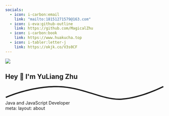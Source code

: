 ```yaml
---
socials:
  - icon: i-carbon:email
    link: "mailto:18151271579@163.com"
  - icon: i-eva:github-outline
    link: https://github.com/MagicalZhu
  - icon: i-carbon:book
    link: https://www.huakucha.top
  - icon: i-tabler:letter-j
    link: https://okjk.co/V3s0CF
---
```



<main class="flex-1 mx-4 md:mx-12 lg:mx-24 mt-8 sm:mt-16">
  <section class="p-4 flex flex-col items-center">
    <div class="w-48 h-48 rounded-full mb-6 bg-red-100">
      <img src="/img/log.png" class="w-full p-2 h-full object-contain"/>
    </div>
    <h1 class="text-3xl font-bold text-center mb-4">
      Hey 👋 I'm YuLiang Zhu
    </h1>
    <div class="text-5xl md:text-6xl font-bold text-center max-w-3xl mb-4 relative">
      <div class="absolute top-10 opacity-20 transform left-1/2 -translate-x-1/2 text-red-300 z-0 w-full">
        <svg class="max-w-xs md:max-w-lg mx-auto w-full" viewBox="0 0 625 56" fill="none" xmlns="http://www.w3.org/2000/svg">
          <path d="M2 46c1.035 2.276 1.035 2.276 1.036 2.275h.002l.011-.006.048-.021.198-.089c.176-.08.443-.197.796-.353.707-.31 1.763-.767 3.145-1.35a406.34 406.34 0 0112.06-4.841c10.438-4.011 25.451-9.363 43.72-14.716C99.57 16.19 149.07 5.5 201 5.5v-5C148.43.5 98.43 11.312 61.61 22.1c-18.42 5.398-33.563 10.796-44.108 14.848a411.168 411.168 0 00-12.209 4.9 243.513 243.513 0 00-4.039 1.746 96.86 96.86 0 00-.268.121l-.015.007-.004.002c-.002 0-.002 0 1.033 2.276zM201 5.5c51.827 0 96.622 13.509 138.315 26.573 41.555 13.021 80.28 25.705 119.331 23.423l-.292-4.992c-37.949 2.218-75.724-10.098-117.544-23.202C299.128 14.24 253.673.5 201 .5v5zm257.646 49.996c38.873-2.272 80.4-14.874 112.112-26.845a615.88 615.88 0 0038.831-16.199 484.157 484.157 0 0011.08-5.243 292.1 292.1 0 003.713-1.852l.197-.1.05-.027.014-.006.004-.002c.001 0 .001-.001-1.147-2.222L622.351.78h-.002l-.011.006a611.127 611.127 0 01-53.346 23.187c-31.538 11.905-72.511 24.303-110.638 26.531l.292 4.992z" fill="currentColor"></path></svg>
      </div>
      <div class="relative">Java and JavaScript Developer</div>
    </div>
    <Links :links="frontmatter.socials" class="mt-4"/>
  </section>
</main>


<route lang="yaml">
meta:
  layout: about
</route>
